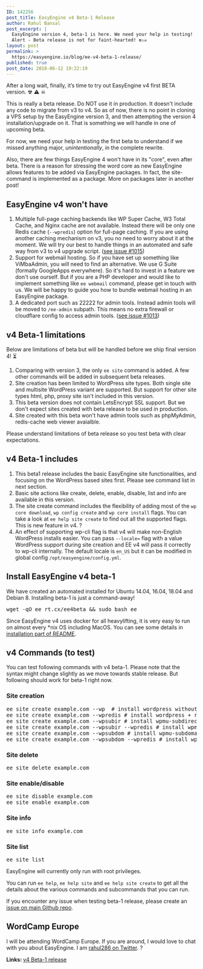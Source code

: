 ```yaml
---
ID: 142256
post_title: EasyEngine v4 Beta-1 Release
author: Rahul Bansal
post_excerpt: |
  EasyEngine version 4, beta-1 is here. We need your help in testing!  ?? ?
  Alert - Beta release is not for faint-hearted! ☢️⚠️☠️
layout: post
permalink: >
  https://easyengine.io/blog/ee-v4-beta-1-release/
published: true
post_date: 2018-06-12 19:22:19
---
```

After a long wait, finally, it’s time to try out EasyEngine v4 first BETA version. ☢ ⚠ ☠

This is really a beta release. Do NOT use it in production. It doesn't include any code to migrate from v3 to v4. So as of now, there is no point in cloning a VPS setup by the EasyEngine version 3, and then attempting the version 4 installation/upgrade on it. That is something we will handle in one of upcoming beta.

For now, we need your help in testing the first beta to understand if we missed anything major, <em>unintentionally</em>, in the complete rewrite.

Also, there are few things EasyEngine 4 won't have in its "core", even after beta. There is a reason for stressing the word core as new EasyEngine allows features to be added via EasyEngine packages. In fact, the site-command is implemented as a package. More on packages later in another post!
<h2>EasyEngine v4 won't have</h2>
<ol>
 	<li>Multiple full-page caching backends like WP Super Cache, W3 Total Cache, and Nginx cache are not available. Instead there will be only one Redis cache (<code>--wpredis</code>) option for full-page caching. If you are using another caching mechanism on v3, you no need to worry about it at the moment. We will try our best to handle things in an automated and safe way from v3 to v4 upgrade script. (<a href="https://github.com/EasyEngine/easyengine/issues/1015">see issue #1015</a>)</li>
 	<li>Support for webmail hosting. So if you have set up something like ViMbaAdmin, you will need to find an alternative. We use G Suite (formally GoogleApps everywhere). So it's hard to invest in a feature we don't use ourself. But if you are a PHP developer and would like to implement something like <code>ee webmail</code> command, please get in touch with us. We will be happy to guide you how to bundle webmail hosting in an EasyEngine package.</li>
 	<li>A dedicated port such as 22222 for admin tools. Instead admin tools will be moved to <code>/ee-admin</code> subpath. This means no extra firewall or cloudflare config to access admin tools. (<a href="https://github.com/EasyEngine/easyengine/issues/1013">see issue #1013</a>)</li>
</ol>
<h2>v4 Beta-1 limitations</h2>
Below are limitations of beta but will be handled before we ship final version 4! ⏳
<ol>
 	<li>Comparing with version 3, the only <code>ee site</code> command is added. A few other commands will be added in subsequent beta releases.</li>
 	<li>Site creation has been limited to WordPress site types. Both single site and multisite WordPress variant are supported. But support for other site types html, php, proxy site isn't included in this version.</li>
 	<li>This beta version does not contain LetsEncrypt SSL support. But we don't expect sites created with beta release to be used in production.</li>
 	<li>Site created with this beta won't have admin tools such as phpMyAdmin, redis-cache web viewer avaialble.</li>
</ol>
Please understand limitations of beta release so you test beta with clear expectations.
<h2>v4 Beta-1 includes</h2>
<ol>
 	<li>This beta1 release includes the basic EasyEngine site functionalities, and focusing on the WordPress based sites first. Please see command list in next section.</li>
 	<li>Basic site actions like create, delete, enable, disable, list and info are available in this version.</li>
 	<li>The site create command includes the flexibility of adding most of the <code>wp core download</code>, <code>wp config create</code> and <code>wp core install</code> flags. You can take a look at <code>ee help site create</code> to find out all the supported flags. This is new feature in v4. ?</li>
 	<li>An effect of supporting wp-cli flag is that v4 will make non-English WordPress installs easier. You can pass <code>--locale=</code> flag with a value WordPress support during site creation and EE v4 will pass it correctly to wp-cli internally. The default locale is <code>en_US</code> but it can be modified in global config <code>/opt/easyengine/config.yml</code>.</li>
</ol>
<h2>Install EasyEngine v4 beta-1</h2>
We have created an automated installed for Ubuntu 14.04, 16.04, 18.04 and Debian 8. Installing beta-1 is just a command-away!
<pre>wget -qO ee rt.cx/ee4beta &amp;&amp; sudo bash ee</pre>
Since EasyEngine v4 uses docker for all heavylifting, it is very easy to run on almost every *nix OS including MacOS. You can see some details in <a href="https://github.com/EasyEngine/easyengine/tree/master-v4#installing">installation part of README</a>.
<h2>v4 Commands (to test)</h2>
You can test following commands with v4 beta-1. Please note that the syntax might change slightly as we move towards stable release. But following should work for beta-1 right now.
<h3>Site creation</h3>
<pre>ee site create example.com --wp  # install wordpress without any page caching
ee site create example.com --wpredis # install wordpress + redis caching
ee site create example.com --wpsubir # install wpmu-subdirectory without any page caching
ee site create example.com --wpsubir --wpredis # install wpmu-subdirectory + redis caching
ee site create example.com --wpsubdom # install wpmu-subdomain without any page caching
ee site create example.com --wpsubdom --wpredis # install wpmu-subdomain + redis caching</pre>
<h3>Site delete</h3>
<pre>ee site delete example.com</pre>
<h3>Site enable/disable</h3>
<pre>ee site disable example.com
ee site enable example.com</pre>
<h3>Site info</h3>
<pre>ee site info example.com</pre>
<h3>Site list</h3>
<pre>ee site list</pre>
EasyEngine will currently only run with root privileges.

You can run <code>ee help</code>, <code>ee help site</code> and <code>ee help site create</code> to get all the details about the various commands and subcommands that you can run.

If you encounter any issue when testing beta-1 release, please create an <a href="https://github.com/EasyEngine/easyengine/issues">issue on main Github repo</a>.
<h2>WordCamp Europe</h2>
I will be attending WordCamp Europe. If you are around, I would love to chat with you about EasyEngine. I am <a href="https://twitter.com/rahul286">rahul286 on Twitter</a>. ?

<strong>Links: </strong><a href="https://github.com/EasyEngine/easyengine/releases/tag/v4.0.0-beta.1">v4 Beta-1 release</a>